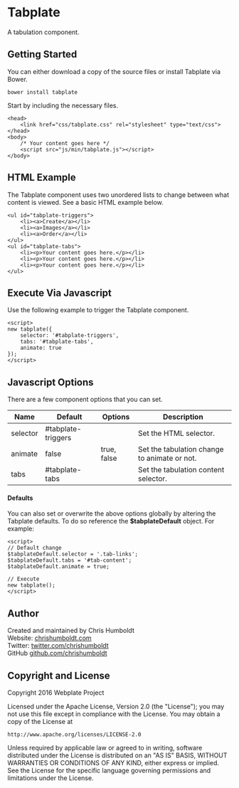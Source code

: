 # Tabplate
A tabulation component.

## Getting Started
You can either download a copy of the source files or install Tabplate via Bower.

```
bower install tabplate
```

Start by including the necessary files.

```
<head>
	<link href="css/tabplate.css" rel="stylesheet" type="text/css">
</head>
<body>
	/* Your content goes here */
	<script src="js/min/tabplate.js"></script>
</body>
```

## HTML Example
The Tabplate component uses two unordered lists to change between what content is viewed. See a basic HTML example below.

```
<ul id="tabplate-triggers">
	<li><a>Create</a></li>
	<li><a>Images</a></li>
	<li><a>Order</a></li>
</ul>
<ul id="tabplate-tabs">
	<li><p>Your content goes here.</p></li>
	<li><p>Your content goes here.</p></li>
	<li><p>Your content goes here.</p></li>
</ul>

```

## Execute Via Javascript
Use the following example to trigger the Tabplate component.

```
<script>
new tabplate({
	selector: '#tabplate-triggers',
	tabs: '#tabplate-tabs',
	animate: true
});
</script>
```

## Javascript Options
There are a few component options that you can set.

| Name | Default | Options | Description |
| ---- | ---- | ---- | ---- |
| selector | #tabplate-triggers | | Set the HTML selector. |
| animate | false | true, false | Set the tabulation change to animate or not. |
| tabs | #tabplate-tabs | | Set the tabulation content selector. |

#### Defaults
You can also set or overwrite the above options globally by altering the Tabplate defaults. To do so reference the **$tabplateDefault** object. For example:

```
<script>
// Default change
$tabplateDefault.selector = '.tab-links';
$tabplateDefault.tabs = '#tab-content';
$tabplateDefault.animate = true;

// Execute
new tabplate();
</script>
```

## Author
Created and maintained by Chris Humboldt<br>
Website: <a href="http://chrishumboldt.com/">chrishumboldt.com</a><br>
Twitter: <a href="https://twitter.com/chrishumboldt">twitter.com/chrishumboldt</a><br>
GitHub <a href="https://github.com/chrishumboldt">github.com/chrishumboldt</a><br>

## Copyright and License
Copyright 2016 Webplate Project

Licensed under the Apache License, Version 2.0 (the "License");
you may not use this file except in compliance with the License.
You may obtain a copy of the License at

    http://www.apache.org/licenses/LICENSE-2.0

Unless required by applicable law or agreed to in writing, software
distributed under the License is distributed on an "AS IS" BASIS,
WITHOUT WARRANTIES OR CONDITIONS OF ANY KIND, either express or implied.
See the License for the specific language governing permissions and
limitations under the License.
